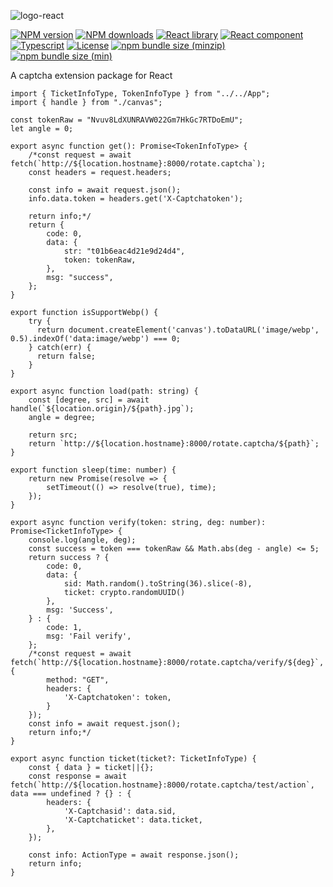 ![logo-react](https://github.com/cgfeel/react-rotate-captcha/assets/578141/0510ddac-2c95-47f5-a6f4-e0ee8335da3c)

[![NPM version](https://img.shields.io/npm/v/react-rotate-captcha.svg?style=flat)](https://www.npmjs.com/package/react-rotate-captcha) [![NPM downloads](https://img.shields.io/npm/dm/react-rotate-captcha.svg?style=flat)](https://www.npmjs.com/package/react-rotate-captcha) [![React library](https://img.shields.io/badge/react-libaray-blue)](https://www.npmjs.com/package/react-rotate-captcha) [![React component](https://img.shields.io/badge/react-component-green)](https://www.npmjs.com/package/react-rotate-captcha) [![Typescript](https://img.shields.io/badge/typescript-8A2BE2)](https://www.npmjs.com/package/react-rotate-captcha) [![License](https://img.shields.io/npm/l/react-rotate-captcha)](https://github.com/cgfeel/react-rotate-captcha/blob/main/LICENSE.txt) [![npm bundle size (minzip)](https://img.shields.io/bundlephobia/minzip/react-rotate-captcha)](https://www.npmjs.com/package/react-rotate-captcha) [![npm bundle size (min)](https://img.shields.io/bundlephobia/min/react-rotate-captcha)](https://www.npmjs.com/package/react-rotate-captcha)

A captcha extension package for React

```
import { TicketInfoType, TokenInfoType } from "../../App";
import { handle } from "./canvas";

const tokenRaw = "Nvuv8LdXUNRAVW022Gm7HkGc7RTDoEmU";
let angle = 0;

export async function get(): Promise<TokenInfoType> {
    /*const request = await fetch(`http://${location.hostname}:8000/rotate.captcha`);
    const headers = request.headers;

    const info = await request.json();
    info.data.token = headers.get('X-Captchatoken');
    
    return info;*/
    return {
        code: 0,
        data: {
            str: "t01b6eac4d21e9d24d4",
            token: tokenRaw,
        },
        msg: "success",
    };
}

export function isSupportWebp() {
    try {
      return document.createElement('canvas').toDataURL('image/webp', 0.5).indexOf('data:image/webp') === 0;
    } catch(err) {
      return false;
    }
}

export async function load(path: string) {
    const [degree, src] = await handle(`${location.origin}/${path}.jpg`);
    angle = degree;

    return src;
    return `http://${location.hostname}:8000/rotate.captcha/${path}`;
}

export function sleep(time: number) {
    return new Promise(resolve => {
        setTimeout(() => resolve(true), time);
    });
}

export async function verify(token: string, deg: number): Promise<TicketInfoType> {
    console.log(angle, deg);
    const success = token === tokenRaw && Math.abs(deg - angle) <= 5;
    return success ? {
        code: 0,
        data: {
            sid: Math.random().toString(36).slice(-8),
            ticket: crypto.randomUUID()
        },
        msg: 'Success',
    } : {
        code: 1,
        msg: 'Fail verify',
    };
    /*const request = await fetch(`http://${location.hostname}:8000/rotate.captcha/verify/${deg}`, {
        method: "GET",
        headers: {
            'X-Captchatoken': token,
        }
    });
    const info = await request.json();
    return info;*/
}

export async function ticket(ticket?: TicketInfoType) {
    const { data } = ticket||{};
    const response = await fetch(`http://${location.hostname}:8000/rotate.captcha/test/action`, data === undefined ? {} : {
        headers: {
            'X-Captchasid': data.sid,
            'X-Captchaticket': data.ticket,
        },
    });
    
    const info: ActionType = await response.json();
    return info;
}
```
